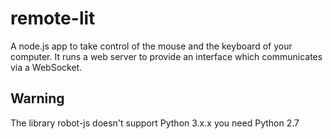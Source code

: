 # remote-lit

A node.js app to take control of the mouse and the keyboard of your computer.
It runs a web server to provide an interface which communicates via a WebSocket.

## Warning

The library robot-js doesn't support Python 3.x.x you need Python 2.7
